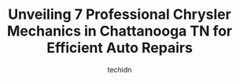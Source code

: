 ---
layout: ampstory
image: https://images.unsplash.com/photo-1511919884226-fd3cad34687c?ixlib=rb-4.0.3&ixid=MnwxMjA3fDB8MHxwaG90by1wYWdlfHx8fGVufDB8fHx8&auto=format&fit=crop&w=640&h=853&q=80
author: techidn
featured: false
description: Entrust your vehicle to the 7 best Chrysler Mechanic in Chattanooga TN, USA and experience the difference they can make. With their extensive knowledge, state-of-the-art facilities, and comm
title: Unveiling 7 Professional Chrysler Mechanics in Chattanooga TN for Efficient Auto Repairs
cover:
   title: Unveiling 7 Professional Chrysler Mechanics in Chattanooga TN for Efficient Auto Repairs
   subtitle: Rickpate
   background: https://images.unsplash.com/photo-1511919884226-fd3cad34687c?ixlib=rb-4.0.3&ixid=MnwxMjA3fDB8MHxwaG90by1wYWdlfHx8fGVufDB8fHx8&auto=format&fit=crop&w=640&h=853&q=80

pages: 
 - layout: thirds
   top: <h1>#1 Crown Chrysler Dodge Jeep Ram Fiat Service</h1>
   bottom: "<p>David Mays went out of his way to help me with my service on my truck. I arrived early, and David took my truck in and got me out very fast. He is always very professiona</p>"
   background: https://www.knot35.com/toplist/wp-content/uploads/2023/06/best-chrysler-mechanic-1-in-chattanooga-tn-1685833875.jpeg
   backgroundblur: true
 - layout: thirds
   top: <h1>#2 Bavarian Auto</h1>
   bottom: "<p>6150 Enterprise Park Dr, Chattanooga, TN 37416, United States</p>"
   background: https://www.knot35.com/toplist/wp-content/uploads/2023/06/best-chrysler-mechanic-2-in-chattanooga-tn-1685833875.jpeg
   cta:
      link: https://www.knot35.com/toplist/unveiling-7-professional-chrysler-mechanics-in-chattanooga-tn-for-efficient-auto-repairs/
      text: Unveiling 7 Professional Chrysler Mechanics in Chattanooga TN for Efficient Auto Repairs
 - layout: thirds
   top: <h1>#3 Firestone Complete Auto Care</h1>
   bottom: "<p>1271 Market St, Chattanooga, TN 37402, United States</p>"
   background: https://www.knot35.com/toplist/wp-content/uploads/2023/06/best-chrysler-mechanic-3-in-chattanooga-tn-1685833876.jpeg
   cta:
      link: https://www.knot35.com/toplist/unveiling-7-professional-chrysler-mechanics-in-chattanooga-tn-for-efficient-auto-repairs/
      text: Unveiling 7 Professional Chrysler Mechanics in Chattanooga TN for Efficient Auto Repairs
 - layout: thirds
   top: <h1>#4 State Line Auto Service</h1>
   bottom: "<p>1416 St Thomas St, Chattanooga, TN 37412, United States</p>"
   background: https://images.unsplash.com/photo-1462556791646-c201b8241a94?ixlib=rb-4.0.3&ixid=MnwxMjA3fDB8MHxwaG90by1wYWdlfHx8fGVufDB8fHx8&auto=format&fit=crop&w=640&h=853&q=80
   cta:
      link: https://www.knot35.com/toplist/unveiling-7-professional-chrysler-mechanics-in-chattanooga-tn-for-efficient-auto-repairs/
      text: Unveiling 7 Professional Chrysler Mechanics in Chattanooga TN for Efficient Auto Repairs
 - layout: thirds
   top: <h1>#5 Billingsleys Automotive</h1>
   bottom: "<p>1059 Grays Dr, Chattanooga, TN 37421, United States</p>"
   background: https://images.unsplash.com/photo-1518640467707-6811f4a6ab73?ixlib=rb-4.0.3&ixid=MnwxMjA3fDB8MHxwaG90by1wYWdlfHx8fGVufDB8fHx8&auto=format&fit=crop&w=640&h=853&q=80
   cta:
      link: https://www.knot35.com/toplist/unveiling-7-professional-chrysler-mechanics-in-chattanooga-tn-for-efficient-auto-repairs/
      text: Unveiling 7 Professional Chrysler Mechanics in Chattanooga TN for Efficient Auto Repairs
 - layout: thirds
   top: <h1>#6 Gossetts Garage</h1>
   bottom: "<p>2907 Cummings Hwy, Chattanooga, TN 37419, United States</p>"
   background: https://images.unsplash.com/photo-1561679660-d00ee1e0dc8e?ixlib=rb-4.0.3&ixid=MnwxMjA3fDB8MHxwaG90by1wYWdlfHx8fGVufDB8fHx8&auto=format&fit=crop&w=640&h=853&q=80
   cta:
      link: https://www.knot35.com/toplist/unveiling-7-professional-chrysler-mechanics-in-chattanooga-tn-for-efficient-auto-repairs/
      text: Unveiling 7 Professional Chrysler Mechanics in Chattanooga TN for Efficient Auto Repairs
 - layout: thirds
   top: <h1>#7 Down town automotive</h1>
   bottom: "<p>1725 Market St, Chattanooga, TN 37408, United States</p>"
   background: https://images.unsplash.com/photo-1527067829737-402993088e6b?ixlib=rb-4.0.3&ixid=MnwxMjA3fDB8MHxwaG90by1wYWdlfHx8fGVufDB8fHx8&auto=format&fit=crop&w=640&h=853&q=80
   cta:
      link: https://www.knot35.com/toplist/unveiling-7-professional-chrysler-mechanics-in-chattanooga-tn-for-efficient-auto-repairs/
      text: Unveiling 7 Professional Chrysler Mechanics in Chattanooga TN for Efficient Auto Repairs
 - layout: thirds
   middle: Continue reading...
   background: https://images.unsplash.com/photo-1496096265110-f83ad7f96608?ixlib=rb-4.0.3&ixid=MnwxMjA3fDB8MHxwaG90by1wYWdlfHx8fGVufDB8fHx8&auto=format&fit=crop&w=640&h=853&q=80
   cta:
      link: https://www.knot35.com/toplist/unveiling-7-professional-chrysler-mechanics-in-chattanooga-tn-for-efficient-auto-repairs/
      text: Unveiling 7 Professional Chrysler Mechanics in Chattanooga TN for Efficient Auto Repairs
      
---